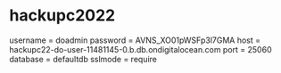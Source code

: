# hackupc2022

username = doadmin
password = AVNS_XO01pWSFp3l7GMA
host = hackupc22-do-user-11481145-0.b.db.ondigitalocean.com
port = 25060
database = defaultdb
sslmode = require
